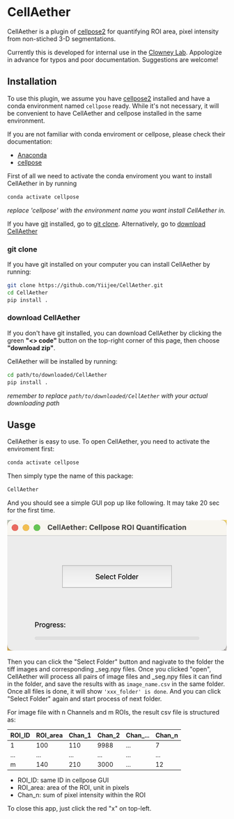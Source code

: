 # CellAether

CellAether is a plugin of [cellpose2](https://github.com/MouseLand/cellpose) for quantifying ROI area, pixel intensity from non-stiched 3-D segmentations.

Currently this is developed for internal use in the [Clowney Lab](https://sites.lsa.umich.edu/clowney-lab/). Appologize in advance for typos and poor documentation. Suggestions are welcome!

## Installation

To use this plugin, we assume you have [cellpose2](https://github.com/MouseLand/cellpose) installed and have a conda environment named ```cellpose``` ready. While it's not necessary, it will be convenient to have CellAether and cellpose installed in the same environment.

If you are not familiar with conda enviroment or cellpose, please check their documentation:

- [Anaconda](https://conda.io/projects/conda/en/latest/user-guide/getting-started.html#managing-python)
- [cellpose](https://github.com/MouseLand/cellpose)

First of all we need to activate the conda enviroment you want to install CellAether in by running

```bash
conda activate cellpose
```

*replace 'cellpose' with the environment name you want install CellAether in.*

If you have [git](https://git-scm.com/book/en/v2/Getting-Started-Installing-Git) installed, go to [git clone](#git-clone). Alternatively, go to [download CellAether](#download-cellaether)

### git clone

If you have git installed on your computer you can install CellAether by running:

```bash
git clone https://github.com/Yiijee/CellAether.git
cd CellAether
pip install .
```

### download CellAether

If you don't have git installed, you can download CellAether by clicking the green **"<> code"** button on the top-right corner of this page, then choose **"download zip"**.

CellAether will be installed by running:

```bash
cd path/to/downloaded/CellAether
pip install .
```

*remember to replace ```path/to/downloaded/CellAether``` with your actual downloading path*

## Uasge

CellAether is easy to use. To open CellAether, you need to activate the enviroment first:

```bash
conda activate cellpose
```

Then simply type the name of this package:

```bash
CellAether
```

And you should see a simple GUI pop up like following. It may take 20 sec for the first time.

![demo Image](./doc/demo.png)

Then you can click the "Select Folder" button and nagivate to the folder the tiff images and corresponding _seg.npy files. Once you clicked "open", CellAether will process all pairs of image files and _seg.npy files it can find in the folder, and save the results with as ```image_name.csv``` in the same folder. Once all files is done, it will show ```'xxx_folder' is done```. And you can click "Select Folder" again and start process of next folder.

For image file with n Channels and m ROIs, the result csv file is structured as:

|ROI_ID| ROI_area | Chan_1 | Chan_2 | Chan_... | Chan_n |
|--|--|--|--|--|--|
|1|100|110|9988|...|7|
|...|...|...|...|...|...|
|m|140|210|3000|...|12|

- ROI_ID: same ID in cellpose GUI
- ROI_area: area of the ROI, unit in pixels
- Chan_n: sum of pixel intensity within the ROI

To close this app, just click the red "x" on top-left.
